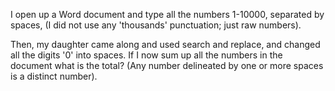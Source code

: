 I open up a Word document and type all the numbers 1-10000, separated by spaces, (I did not use any 'thousands' punctuation; just raw numbers).

Then, my daughter came along and used search and replace, and changed all the digits '0' into spaces. If I now sum up all the numbers in the document what is the total? (Any number delineated by one or more spaces is a distinct number).